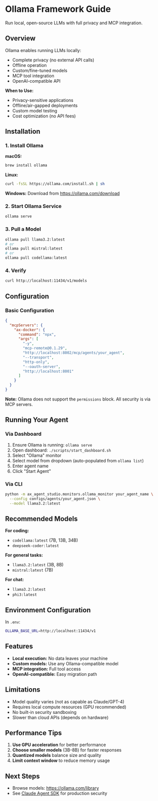 # Ollama Framework Guide

Run local, open-source LLMs with full privacy and MCP integration.

## Overview

Ollama enables running LLMs locally:
-  Complete privacy (no external API calls)
-  Offline operation
-  Custom/fine-tuned models
-  MCP tool integration
-  OpenAI-compatible API

**When to Use:**
- Privacy-sensitive applications
- Offline/air-gapped deployments
- Custom model testing
- Cost optimization (no API fees)

## Installation

### 1. Install Ollama

**macOS:**
```bash
brew install ollama
```

**Linux:**
```bash
curl -fsSL https://ollama.com/install.sh | sh
```

**Windows:**
Download from https://ollama.com/download

### 2. Start Ollama Service

```bash
ollama serve
```

### 3. Pull a Model

```bash
ollama pull llama3.2:latest
# or
ollama pull mistral:latest
# or
ollama pull codellama:latest
```

### 4. Verify

```bash
curl http://localhost:11434/v1/models
```

## Configuration

### Basic Configuration

```json
{
  "mcpServers": {
    "ax-docker": {
      "command": "npx",
      "args": [
        "-y",
        "mcp-remote@0.1.29",
        "http://localhost:8002/mcp/agents/your_agent",
        "--transport",
        "http-only",
        "--oauth-server",
        "http://localhost:8001"
      ]
    }
  }
}
```

**Note:** Ollama does not support the `permissions` block. All security is via MCP servers.

## Running Your Agent

### Via Dashboard

1. Ensure Ollama is running: `ollama serve`
2. Open dashboard: `./scripts/start_dashboard.sh`
3. Select "Ollama" monitor
4. Select model from dropdown (auto-populated from `ollama list`)
5. Enter agent name
6. Click "Start Agent"

### Via CLI

```bash
python -m ax_agent_studio.monitors.ollama_monitor your_agent_name \
  --config configs/agents/your_agent.json \
  --model llama3.2:latest
```

## Recommended Models

**For coding:**
- `codellama:latest` (7B, 13B, 34B)
- `deepseek-coder:latest`

**For general tasks:**
- `llama3.2:latest` (3B, 8B)
- `mistral:latest` (7B)

**For chat:**
- `llama3.2:latest`
- `phi3:latest`

## Environment Configuration

In `.env`:
```bash
OLLAMA_BASE_URL=http://localhost:11434/v1
```

## Features

- **Local execution:** No data leaves your machine
- **Custom models:** Use any Ollama-compatible model
- **MCP integration:** Full tool access
- **OpenAI-compatible:** Easy migration path

## Limitations

- Model quality varies (not as capable as Claude/GPT-4)
- Requires local compute resources (GPU recommended)
- No built-in security sandboxing
- Slower than cloud APIs (depends on hardware)

## Performance Tips

1. **Use GPU acceleration** for better performance
2. **Choose smaller models** (3B-8B) for faster responses
3. **Quantized models** balance size and quality
4. **Limit context window** to reduce memory usage

## Next Steps

- Browse models: https://ollama.com/library
- See [Claude Agent SDK](./claude-agent-sdk.md) for production security
